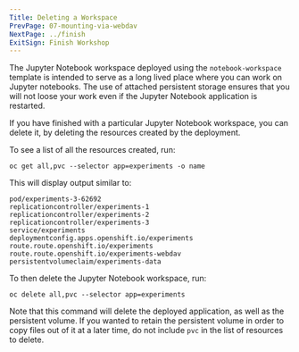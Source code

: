 ```yaml
---
Title: Deleting a Workspace
PrevPage: 07-mounting-via-webdav
NextPage: ../finish
ExitSign: Finish Workshop
---
```


The Jupyter Notebook workspace deployed using the `notebook-workspace` template is intended to serve as a long lived place where you can work on Jupyter notebooks. The use of attached persistent storage ensures that you will not loose your work even if the Jupyter Notebook application is restarted.

If you have finished with a particular Jupyter Notebook workspace, you can delete it, by deleting the resources created by the deployment.

To see a list of all the resources created, run:

```execute
oc get all,pvc --selector app=experiments -o name
```

This will display output similar to:

```
pod/experiments-3-62692
replicationcontroller/experiments-1
replicationcontroller/experiments-2
replicationcontroller/experiments-3
service/experiments
deploymentconfig.apps.openshift.io/experiments
route.route.openshift.io/experiments
route.route.openshift.io/experiments-webdav
persistentvolumeclaim/experiments-data
```

To then delete the Jupyter Notebook workspace, run:

```execute
oc delete all,pvc --selector app=experiments
```

Note that this command will delete the deployed application, as well as the persistent volume. If you wanted to retain the persistent volume in order to copy files out of it at a later time, do not include `pvc` in the list of resources to delete.
